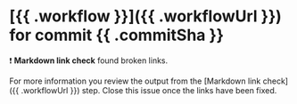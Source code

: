# [{{ .workflow }}]({{ .workflowUrl }}) for commit {{ .commitSha }}

:exclamation: **Markdown link check** found broken links.

For more information you review the output from the [Markdown link check]({{ .workflowUrl }}) step.
Close this issue once the links have been fixed.
